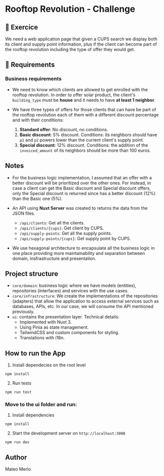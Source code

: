 # Rooftop Revolution - Challenge

## 🚀 Exercice
We need a web application page that given a CUPS search we display both its client and supply point information, plus if the client can become part of the rooftop revolution including the type of offer they would get.

## 👾 Requirements

### Business requirements

* We need to know which clients are allowed to get enrolled with the rooftop revolution. In order to offer solar product, the client's `building_type` must be **house** and it needs to have **at least 1 neighbor**.

* We have three types of offers for those clients that can have be part of the rooftop revolution each of them with a different discount percentage and with their conditions:
    1. **Standard offer**: No discount, no conditions.
    2. **Basic discount**: 5% discount. Conditions: its neighbors should have `p1` and `p2` powers lower than the current client's supply point.
    3. **Special discount**: 12% discount. Conditions: the addition of the `invoiced_amount` of its neighbors should be more than 100 euros.

## Notes
- For the business logic implementation, I assumed that an offer with a better discount will be prioritized over the other ones. For instead, in case a client can get the Basic discount and Special discount offers, only the Special discount is returned since has a better discount (12%) than the Basic one (5%).
- An API using **Nuxt Server** was created to returns the data from the JSON files.
    - `/api/clients`: Get all the clients.
    - `/api/clients/{cups}`: Get client by CUPS.
    - `/api/supply-points`: Get all the supply points.
    - `/api/supply-points/{cups}`: Get supply point by CUPS.

- We use hexagonal architecture to encapsulate all the business logic in one place providing more maintainability and separation between domain, insfrastructure and presentation. 


## Project structure

- `core/domain`: business logic where we have models (entities), repositories (interfaces) and services with the use cases.
- `core/infrastructure`: We create the implementations of the repositories (adapters) that allow the application to access external services such as databases, APIs, etc. In our case, we will consume the API mentioned previously.
- `ui`: contains the presentation layer. Technical details:
    - Implemented with Nuxt 3.
    - Using Pinia as state management.
    - TailwindCSS and custom components for styling.
    - Translations with i18n.

## How to run the App
1. Install dependecies on the root level
```console
npm install
```
2. Run tests
```console
npm run test
```

### Move to the ui folder and run:
1. Install dependencies
```console
npm install
```
2. Start the development server on `http://localhost:3000`
```console
npm run dev
```

## Author
Mateo Merlo